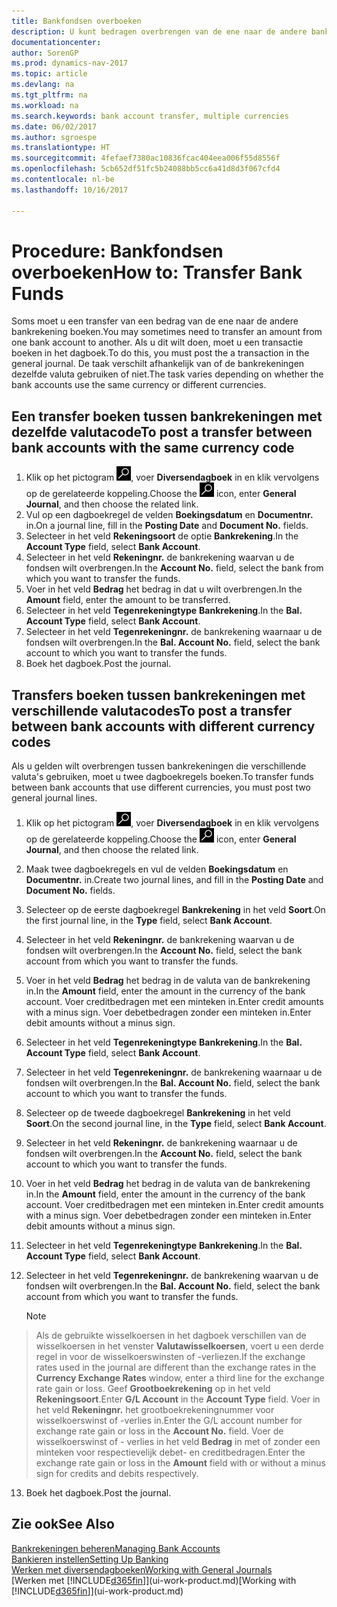 ```yaml
---
title: Bankfondsen overboeken
description: U kunt bedragen overbrengen van de ene naar de andere bankrekening, inclusief andere valuta's, door de transactie in het dagboek te boeken.
documentationcenter: 
author: SorenGP
ms.prod: dynamics-nav-2017
ms.topic: article
ms.devlang: na
ms.tgt_pltfrm: na
ms.workload: na
ms.search.keywords: bank account transfer, multiple currencies
ms.date: 06/02/2017
ms.author: sgroespe
ms.translationtype: HT
ms.sourcegitcommit: 4fefaef7380ac10836fcac404eea006f55d8556f
ms.openlocfilehash: 5cb652df51fc5b24088bb5cc6a41d8d3f067cfd4
ms.contentlocale: nl-be
ms.lasthandoff: 10/16/2017

---
```

# <a name="how-to-transfer-bank-funds"></a><span data-ttu-id="54ff8-103">Procedure: Bankfondsen overboeken</span><span class="sxs-lookup"><span data-stu-id="54ff8-103">How to: Transfer Bank Funds</span></span>
<span data-ttu-id="54ff8-104">Soms moet u een transfer van een bedrag van de ene naar de andere bankrekening boeken.</span><span class="sxs-lookup"><span data-stu-id="54ff8-104">You may sometimes need to transfer an amount from one bank account to another.</span></span> <span data-ttu-id="54ff8-105">Als u dit wilt doen, moet u een transactie boeken in het dagboek.</span><span class="sxs-lookup"><span data-stu-id="54ff8-105">To do this, you must post the a transaction in the general journal.</span></span> <span data-ttu-id="54ff8-106">De taak verschilt afhankelijk van of de bankrekeningen dezelfde valuta gebruiken of niet.</span><span class="sxs-lookup"><span data-stu-id="54ff8-106">The task varies depending on whether the bank accounts use the same currency or different currencies.</span></span>

## <a name="to-post-a-transfer-between-bank-accounts-with-the-same-currency-code"></a><span data-ttu-id="54ff8-107">Een transfer boeken tussen bankrekeningen met dezelfde valutacode</span><span class="sxs-lookup"><span data-stu-id="54ff8-107">To post a transfer between bank accounts with the same currency code</span></span>
1. <span data-ttu-id="54ff8-108">Klik op het pictogram ![Zoeken naar pagina of rapport](media/ui-search/search_small.png "pictogram Zoeken naar pagina of rapport"), voer **Diversendagboek** in en klik vervolgens op de gerelateerde koppeling.</span><span class="sxs-lookup"><span data-stu-id="54ff8-108">Choose the ![Search for Page or Report](media/ui-search/search_small.png "Search for Page or Report icon") icon, enter **General Journal**, and then choose the related link.</span></span>
2. <span data-ttu-id="54ff8-109">Vul op een dagboekregel de velden **Boekingsdatum** en **Documentnr.** in.</span><span class="sxs-lookup"><span data-stu-id="54ff8-109">On a journal line, fill in the **Posting Date** and **Document No.** fields.</span></span>
3. <span data-ttu-id="54ff8-110">Selecteer in het veld **Rekeningsoort** de optie **Bankrekening**.</span><span class="sxs-lookup"><span data-stu-id="54ff8-110">In the **Account Type** field, select **Bank Account**.</span></span>
4. <span data-ttu-id="54ff8-111">Selecteer in het veld **Rekeningnr.** de bankrekening waarvan u de fondsen wilt overbrengen.</span><span class="sxs-lookup"><span data-stu-id="54ff8-111">In the **Account No.** field, select the bank from which you want to transfer the funds.</span></span>
5. <span data-ttu-id="54ff8-112">Voer in het veld **Bedrag** het bedrag in dat u wilt overbrengen.</span><span class="sxs-lookup"><span data-stu-id="54ff8-112">In the **Amount** field, enter the amount to be transferred.</span></span>
6. <span data-ttu-id="54ff8-113">Selecteer in het veld **Tegenrekeningtype** **Bankrekening**.</span><span class="sxs-lookup"><span data-stu-id="54ff8-113">In the **Bal. Account Type** field, select **Bank Account**.</span></span>
7. <span data-ttu-id="54ff8-114">Selecteer in het veld **Tegenrekeningnr.** de bankrekening waarnaar u de fondsen wilt overbrengen.</span><span class="sxs-lookup"><span data-stu-id="54ff8-114">In the **Bal. Account No.** field, select the bank account to which you want to transfer the funds.</span></span>
8. <span data-ttu-id="54ff8-115">Boek het dagboek.</span><span class="sxs-lookup"><span data-stu-id="54ff8-115">Post the journal.</span></span>

## <a name="to-post-a-transfer-between-bank-accounts-with-different-currency-codes"></a><span data-ttu-id="54ff8-116">Transfers boeken tussen bankrekeningen met verschillende valutacodes</span><span class="sxs-lookup"><span data-stu-id="54ff8-116">To post a transfer between bank accounts with different currency codes</span></span>
<span data-ttu-id="54ff8-117">Als u gelden wilt overbrengen tussen bankrekeningen die verschillende valuta's gebruiken, moet u twee dagboekregels boeken.</span><span class="sxs-lookup"><span data-stu-id="54ff8-117">To transfer funds between bank accounts that use different currencies, you must post two general journal lines.</span></span>

1. <span data-ttu-id="54ff8-118">Klik op het pictogram ![Zoeken naar pagina of rapport](media/ui-search/search_small.png "pictogram Zoeken naar pagina of rapport"), voer **Diversendagboek** in en klik vervolgens op de gerelateerde koppeling.</span><span class="sxs-lookup"><span data-stu-id="54ff8-118">Choose the ![Search for Page or Report](media/ui-search/search_small.png "Search for Page or Report icon") icon, enter **General Journal**, and then choose the related link.</span></span>
2. <span data-ttu-id="54ff8-119">Maak twee dagboekregels en vul de velden **Boekingsdatum** en **Documentnr.** in.</span><span class="sxs-lookup"><span data-stu-id="54ff8-119">Create two journal lines, and fill in the **Posting Date** and **Document No.** fields.</span></span>
3. <span data-ttu-id="54ff8-120">Selecteer op de eerste dagboekregel **Bankrekening** in het veld **Soort**.</span><span class="sxs-lookup"><span data-stu-id="54ff8-120">On the first journal line, in the **Type** field, select **Bank Account**.</span></span>
4. <span data-ttu-id="54ff8-121">Selecteer in het veld **Rekeningnr.** de bankrekening waarvan u de fondsen wilt overbrengen.</span><span class="sxs-lookup"><span data-stu-id="54ff8-121">In the **Account No.** field, select the bank account from which you want to transfer the funds.</span></span>
5. <span data-ttu-id="54ff8-122">Voer in het veld **Bedrag** het bedrag in de valuta van de bankrekening in.</span><span class="sxs-lookup"><span data-stu-id="54ff8-122">In the **Amount** field, enter the amount in the currency of the bank account.</span></span> <span data-ttu-id="54ff8-123">Voer creditbedragen met een minteken in.</span><span class="sxs-lookup"><span data-stu-id="54ff8-123">Enter credit amounts with a minus sign.</span></span> <span data-ttu-id="54ff8-124">Voer debetbedragen zonder een minteken in.</span><span class="sxs-lookup"><span data-stu-id="54ff8-124">Enter debit amounts without a minus sign.</span></span>
6. <span data-ttu-id="54ff8-125">Selecteer in het veld **Tegenrekeningtype** **Bankrekening**.</span><span class="sxs-lookup"><span data-stu-id="54ff8-125">In the **Bal. Account Type** field, select **Bank Account**.</span></span>
7. <span data-ttu-id="54ff8-126">Selecteer in het veld **Tegenrekeningnr.** de bankrekening waarnaar u de fondsen wilt overbrengen.</span><span class="sxs-lookup"><span data-stu-id="54ff8-126">In the **Bal. Account No.** field, select the bank account to which you want to transfer the funds.</span></span>
8. <span data-ttu-id="54ff8-127">Selecteer op de tweede dagboekregel **Bankrekening** in het veld **Soort**.</span><span class="sxs-lookup"><span data-stu-id="54ff8-127">On the second journal line, in the **Type** field, select **Bank Account**.</span></span>
9. <span data-ttu-id="54ff8-128">Selecteer in het veld **Rekeningnr.** de bankrekening waarnaar u de fondsen wilt overbrengen.</span><span class="sxs-lookup"><span data-stu-id="54ff8-128">In the **Account No.** field, select the bank account to which you want to transfer the funds.</span></span>
10. <span data-ttu-id="54ff8-129">Voer in het veld **Bedrag** het bedrag in de valuta van de bankrekening in.</span><span class="sxs-lookup"><span data-stu-id="54ff8-129">In the **Amount** field, enter the amount in the currency of the bank account.</span></span> <span data-ttu-id="54ff8-130">Voer creditbedragen met een minteken in.</span><span class="sxs-lookup"><span data-stu-id="54ff8-130">Enter credit amounts with a minus sign.</span></span> <span data-ttu-id="54ff8-131">Voer debetbedragen zonder een minteken in.</span><span class="sxs-lookup"><span data-stu-id="54ff8-131">Enter debit amounts without a minus sign.</span></span>
11. <span data-ttu-id="54ff8-132">Selecteer in het veld **Tegenrekeningtype** **Bankrekening**.</span><span class="sxs-lookup"><span data-stu-id="54ff8-132">In the **Bal. Account Type** field, select **Bank Account**.</span></span>  
12. <span data-ttu-id="54ff8-133">Selecteer in het veld **Tegenrekeningnr.** de bankrekening waarvan u de fondsen wilt overbrengen.</span><span class="sxs-lookup"><span data-stu-id="54ff8-133">In the **Bal. Account No.** field, select the bank account from which you want to transfer the funds.</span></span>

    > [!NOTE]  
>   <span data-ttu-id="54ff8-134">Als de gebruikte wisselkoersen in het dagboek verschillen van de wisselkoersen in het venster **Valutawisselkoersen**, voert u een derde regel in voor de wisselkoerswinsten of -verliezen.</span><span class="sxs-lookup"><span data-stu-id="54ff8-134">If the exchange rates used in the journal are different than the exchange rates in the **Currency Exchange Rates** window, enter a third line for the exchange rate gain or loss.</span></span> <span data-ttu-id="54ff8-135">Geef **Grootboekrekening** op in het veld **Rekeningsoort**.</span><span class="sxs-lookup"><span data-stu-id="54ff8-135">Enter **G/L Account** in the **Account Type** field.</span></span> <span data-ttu-id="54ff8-136">Voer in het veld **Rekeningnr.** het grootboekrekeningnummer voor wisselkoerswinst of -verlies in.</span><span class="sxs-lookup"><span data-stu-id="54ff8-136">Enter the G/L account number for exchange rate gain or loss in the **Account No.** field.</span></span> <span data-ttu-id="54ff8-137">Voer de wisselkoerswinst of - verlies in het veld **Bedrag** in met of zonder een minteken voor respectievelijk debet- en creditbedragen.</span><span class="sxs-lookup"><span data-stu-id="54ff8-137">Enter the exchange rate gain or loss in the **Amount** field with or without a minus sign for credits and debits respectively.</span></span>
13. <span data-ttu-id="54ff8-138">Boek het dagboek.</span><span class="sxs-lookup"><span data-stu-id="54ff8-138">Post the journal.</span></span>

## <a name="see-also"></a><span data-ttu-id="54ff8-139">Zie ook</span><span class="sxs-lookup"><span data-stu-id="54ff8-139">See Also</span></span>
[<span data-ttu-id="54ff8-140">Bankrekeningen beheren</span><span class="sxs-lookup"><span data-stu-id="54ff8-140">Managing Bank Accounts</span></span>](bank-manage-bank-accounts.md)  
[<span data-ttu-id="54ff8-141">Bankieren instellen</span><span class="sxs-lookup"><span data-stu-id="54ff8-141">Setting Up Banking</span></span>](bank-setup-banking.md)  
[<span data-ttu-id="54ff8-142">Werken met diversendagboeken</span><span class="sxs-lookup"><span data-stu-id="54ff8-142">Working with General Journals</span></span>](ui-work-general-journals.md)  
<span data-ttu-id="54ff8-143">[Werken met [!INCLUDE[d365fin](includes/d365fin_md.md)]](ui-work-product.md)</span><span class="sxs-lookup"><span data-stu-id="54ff8-143">[Working with [!INCLUDE[d365fin](includes/d365fin_md.md)]](ui-work-product.md)</span></span>

